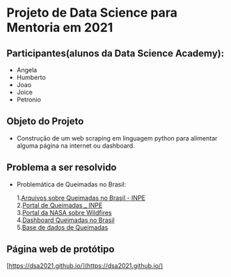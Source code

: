 # Projeto de Data Science para Mentoria em 2021

## Participantes(alunos da Data Science Academy):

- Angela
- Humberto
- Joao
- Joice
- Petronio

## Objeto do Projeto

- Construção de um web scraping em linguagem python para alimentar alguma página na internet ou dashboard.


## Problema a ser resolvido

- Problemática de Queimadas no Brasil:  

    1.[Arquivos sobre Queimadas no Brasil - INPE](https://queimadas.dgi.inpe.br/queimadas/dados-abertos/#arquivos)  
    2.[Portal de Queimadas _ INPE](https://queimadas.dgi.inpe.br/queimadas/portal)  
    3.[Portal da NASA sobre Wildfires](https://earthdata.nasa.gov/learn/toolkits/wildfires)  
    4.[Dashboard Queimadas no Brasil](http://appcombo.com.br/?import=Queimadas%20no%20Brasil)  
    5.[Base de dados de Queimadas](https://basedosdados.org/dataset/banco-de-dados-de-queimadas) 

## Página web de protótipo

[https://dsa2021.github.io/](https://dsa2021.github.io/)
